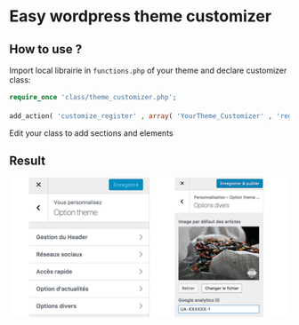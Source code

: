 # Easy wordpress theme customizer

## How to use ?

Import local librairie in `functions.php` of your theme and declare customizer class:
```php
require_once 'class/theme_customizer.php';

add_action( 'customize_register' , array( 'YourTheme_Customizer' , 'register' ) );
```

Edit your class to add sections and elements

## Result
![Result](img/preview.png)